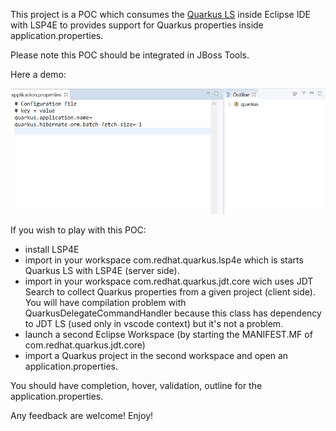 This project is a POC which consumes the [Quarkus LS](https://github.com/redhat-developer/quarkus-ls) inside Eclipse IDE with LSP4E to provides support for Quarkus properties inside application.properties.

Please note this POC should be integrated in JBoss Tools. 

Here a demo:

![Quarkus LS In Eclipse](demos/QuarkusLSInEclipseDemo.gif)

If you wish to play with this POC:

 * install LSP4E
 * import in your workspace com.redhat.quarkus.lsp4e which is starts Quarkus LS with LSP4E (server side).
  * import in your workspace com.redhat.quarkus.jdt.core wich uses JDT Search to collect Quarkus properties from a given project (client side). You will have compilation problem with QuarkusDelegateCommandHandler because this class has dependency to JDT LS (used only in vscode context) but it's not a problem. 
  * launch a second Eclipse Workspace (by starting the MANIFEST.MF of com.redhat.quarkus.jdt.core)
  * import a Quarkus project in the second workspace and open an application.properties.
  
You should have completion, hover, validation, outline for the application.properties.   

Any feedback are welcome! Enjoy!
  